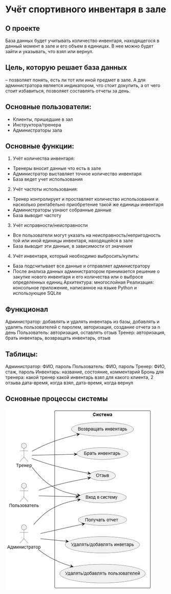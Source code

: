 # Учёт спортивного инвентаря в зале
## О проекте
База данных будет учитывать количество инвентаря, находящегося в данный момент в зале и его объем в единицах. 
В нее можно будет зайти и указывать, что взял или вернул.
## Цель, которую решает база данных 
– позволяет понять, есть ли тот или иной предмет в зале. А для администратора является индикатором, что стоит докупить, а от чего стоит избавиться, позволяет составлять отчеты за день.
## Основные пользователи:
-	Клиенты, пришедшие в зал
-	Инструктора/тренера
-	Администраторы зала

## Основные функции:
1.	Учёт количества инвентаря:
-	Тренеры вносит данные что есть в зале
-	Администратор выставляет точное количество инвентаря
-	База ведет учет использования
2.	Учёт частоты использования:
-	Тренер контролирует и проставляет количество использования и насколько рентабельно приобретение такой же единицы инвентаря
-	Администраторы узнают собранные данные
-	База выводит частоту
3.	Учёт исправности/неисправности
-	Все пользователи могут указать на неисправность/непригодность той или иной единицы инвентаря, находящейся в зале
-	База выводит эти данные, в зависимости от значения
4.	Учёт инвентаря, который необходимо выбросить/купить: 
-	База подсчитывает все данные и отправляет администратору
-	После анализа данных администратором принимается решение о закупке нового инвентаря и его количества или о выбросе определенных единиц
Архитектура: многослойная
Реализация: консольное приложение, написанное на языке Python и использующее SQLite

## Функционал
Администратор: добавлять и удалять инвентарь из базы, добавлять и удалять пользователей с паролем, авторизация, создание отчета за n день
Пользователь: авторизация, оставлять отзыв
Тренер: авторизация, брать инвентарь, возвращать инвентарь, отзыв

## Таблицы:
Администратор: ФИО, пароль
Пользователь: ФИО, пароль
Тренер: ФИО, стаж, пароль
Инвентарь: название, состояние, комментарий
Бронь для тренера: какой тренер какой инвентарь взял для какого клиента, 2 отзыва дата-время, когда взял, дата-время, когда вернул

## Основные процессы системы
![Основные процессы системы](https://github.com/serovleonid07/newLabs/blob/main/src/main/resours/diagram.png)
